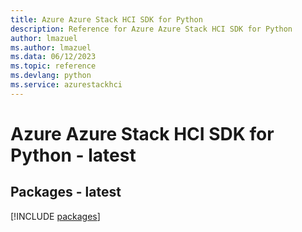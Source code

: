 ```yaml
---
title: Azure Azure Stack HCI SDK for Python
description: Reference for Azure Azure Stack HCI SDK for Python
author: lmazuel
ms.author: lmazuel
ms.data: 06/12/2023
ms.topic: reference
ms.devlang: python
ms.service: azurestackhci
---
```

# Azure Azure Stack HCI SDK for Python - latest
## Packages - latest
[!INCLUDE [packages](azure-stack-hci-index.md)]